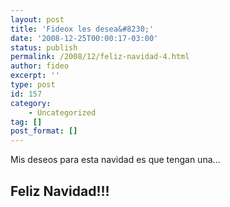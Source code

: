 ```yaml
---
layout: post
title: 'Fideox les desea&#8230;'
date: '2008-12-25T00:00:17-03:00'
status: publish
permalink: /2008/12/feliz-navidad-4.html
author: fideo
excerpt: ''
type: post
id: 157
category:
    - Uncategorized
tag: []
post_format: []
---
```

Mis deseos para esta navidad es que tengan una…

Feliz Navidad!!!
----------------
